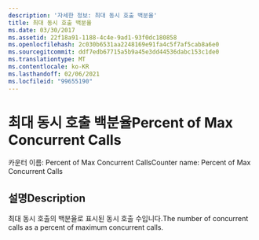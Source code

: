 ```yaml
---
description: '자세한 정보: 최대 동시 호출 백분율'
title: 최대 동시 호출 백분율
ms.date: 03/30/2017
ms.assetid: 22f18a91-1188-4c4e-9ad1-93f0dc180858
ms.openlocfilehash: 2c030b6531aa2248169e91fa4c5f7af5cab8a6e0
ms.sourcegitcommit: ddf7edb67715a5b9a45e3dd44536dabc153c1de0
ms.translationtype: MT
ms.contentlocale: ko-KR
ms.lasthandoff: 02/06/2021
ms.locfileid: "99655190"
---
```

# <a name="percent-of-max-concurrent-calls"></a><span data-ttu-id="9a838-103">최대 동시 호출 백분율</span><span class="sxs-lookup"><span data-stu-id="9a838-103">Percent of Max Concurrent Calls</span></span>

<span data-ttu-id="9a838-104">카운터 이름: Percent of Max Concurrent Calls</span><span class="sxs-lookup"><span data-stu-id="9a838-104">Counter name: Percent of Max Concurrent Calls</span></span>  
  
## <a name="description"></a><span data-ttu-id="9a838-105">설명</span><span class="sxs-lookup"><span data-stu-id="9a838-105">Description</span></span>  

 <span data-ttu-id="9a838-106">최대 동시 호출의 백분율로 표시된 동시 호출 수입니다.</span><span class="sxs-lookup"><span data-stu-id="9a838-106">The number of concurrent calls as a percent of maximum concurrent calls.</span></span>
